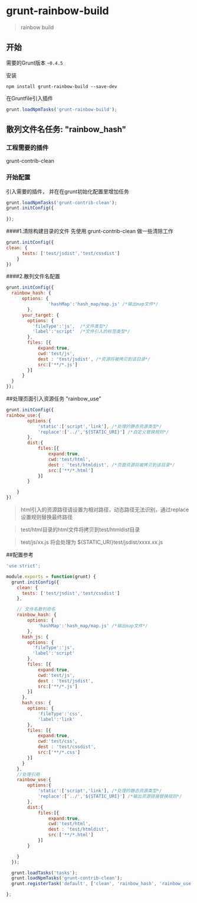 # grunt-rainbow-build

> rainbow build

## 开始
需要的Grunt版本 `~0.4.5`


安装
```shell
npm install grunt-rainbow-build --save-dev
```

在Gruntfile引入插件

```js
grunt.loadNpmTasks('grunt-rainbow-build');
```

## 散列文件名任务: "rainbow_hash" 
### 工程需要的插件
grunt-contrib-clean

### 开始配置
引入需要的插件，
并在在grunt初始化配置里增加任务
```js
grunt.loadNpmTasks('grunt-contrib-clean');
grunt.initConfig({
    
});
```
####1.清除构建目录的文件
先使用 grunt-contrib-clean 做一些清除工作
```js
grunt.initConfig({
clean: {
      tests: ['test/jsdist','test/cssdist']
    }
})
```

####2.散列文件名配置
```js
grunt.initConfig({
  rainbow_hash: {
      options: {
                'hashMap':'hash_map/map.js' /*输出map文件*/
        },
      your_target: {
        options: {
          'fileType':'js',  /*文件类型*/
          'label':'script'  /*文件引入的标签类型*/
        },
        files: [{
            expand:true,   
            cwd:'test/js',
            dest : 'test/jsdist', /*资源将被拷贝到该目录*/
            src:['**/*.js']
        }]
      }
  }
});
```
##处理页面引入资源任务 "rainbow_use"


```js
grunt.initConfig({
rainbow_use:{
        options:{
            'static':['script','link'], /*处理的静态资源类型*/
            'replace':['../','${STATIC_URI}'] /*自定义替换规则*/
        },
        dist:{
            files:[{
                expand:true,
                cwd:'test/html',
                dest : 'test/htmldist', /*页面资源将被拷贝到该目录*/
                src:['**/*.html'] 
            }]
        }

    }
})
```
>html引入的资源路径请设置为相对路径，动态路径无法识别，通过replace设置规则替换最终路径

>test/html目录的html文件将拷贝到test/htmldist目录

>test/js/xx.js 将会处理为 ${STATIC_URI}test/jsdist/xxxx.xx.js 


##配置参考

```js
'use strict';

module.exports = function(grunt) {
  grunt.initConfig({
    clean: {
      tests: ['test/jsdist','test/cssdist']
    },

    // 文件名散列命名
    rainbow_hash: {
        options: {
            'hashMap':'hash_map/map.js' /*输出map文件*/
        },
      hash_js: {
        options: {
          'fileType':'js',
          'label':'script'
        },
        files: [{
            expand:true,
            cwd:'test/js',
            dest : 'test/jsdist',
            src:['**/*.js']
        }]
      },
      hash_css: {
        options: {
            'fileType':'css',
            'label':'link'
        },
        files: [{
            expand:true,
            cwd:'test/css',
            dest : 'test/cssdist',
            src:['**/*.css']
        }]
      }
    },
    //处理引用
    rainbow_use:{
        options:{
            'static':['script','link'], /*处理的静态资源类型*/
            'replace':['../','${STATIC_URI}'] /*输出资源链接替换规则*/
        },
        dist:{
            files:[{
                expand:true,
                cwd:'test/html',
                dest : 'test/htmldist',
                src:['**/*.html']
            }]
        }

    }
  });

  grunt.loadTasks('tasks');
  grunt.loadNpmTasks('grunt-contrib-clean');
  grunt.registerTask('default', ['clean', 'rainbow_hash', 'rainbow_use']);

};

```

